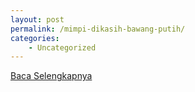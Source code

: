 ```yaml
---
layout: post
permalink: /mimpi-dikasih-bawang-putih/
categories:
    - Uncategorized
---
```


[Baca Selengkapnya](/05)